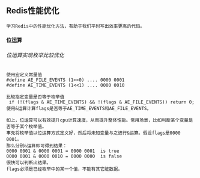  
## Redis性能优化

    学习Redis中的性能优化方法，有助于我们平时写出效率更高的代码。

#### 位运算

###### 位运算实现枚举比较优化

    使用宏定义常量值
    #define AE_FILE_EVENTS (1<<0) .... 0000 0001
    #define AE_TIME_EVENTS (1<<1) .... 0000 0010
    
    比较指定变量是否等于枚举值
     if (!(flags & AE_TIME_EVENTS) && !(flags & AE_FILE_EVENTS)) return 0;
    使用&运算计算flags是否等于AE_TIME_EVENTS和AE_FILE_EVENTS。
    
    如上，位运算可以有效提升cpu计算速度，从而提升整体性能。常用场景，比如判断某个变量是否等于某个枚举值。
    事先将枚举值以位运算方式定义好，然后将未知变量与之进行&运算。假设flags是0000 0001。
    那么分别&运算即可得到结果：
    0000 0001 & 0000 0001 = 0000 0001  is true
    0000 0001 & 0000 0010 = 0000 0000  is false
    很快可以判断出结果。
    flags必须是已经枚举中的某一个值，不能有其它脏数据。
    